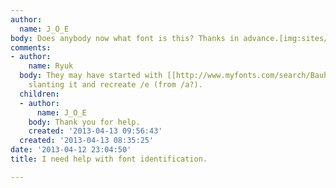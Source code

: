 ```yaml
---
author:
  name: J_O_E
body: Does anybody now what font is this? Thanks in advance.[img:sites/default/files/old-images/logo2_4073.png]
comments:
- author:
    name: Ryuk
  body: They may have started with [[http://www.myfonts.com/search/Bauhaus|Bauhaus]],
    slanting it and recreate /e (from /a?).
  children:
  - author:
      name: J_O_E
    body: Thank you for help.
    created: '2013-04-13 09:56:43'
  created: '2013-04-13 08:35:25'
date: '2013-04-12 23:04:50'
title: I need help with font identification.

---
```

